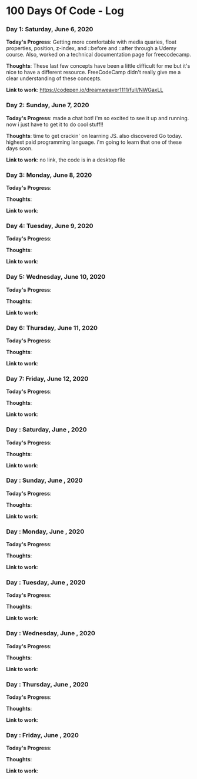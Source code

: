 # 100 Days Of Code - Log

### Day 1: Saturday, June 6, 2020

**Today's Progress**: Getting more comfortable with media quaries, float properties, position, z-index, and ::before and ::after through a Udemy course. Also, worked on a technical documentation page for freecodecamp.

**Thoughts**: These last few concepts have been a little difficult for me but it's nice to have a different resource. FreeCodeCamp didn't really give me a clear understanding of these concepts.

**Link to work**: https://codepen.io/dreamweaver1111/full/NWGaxLL



### Day 2: Sunday, June 7, 2020

**Today's Progress**: made a chat bot! i'm so excited to see it up and running. now i just have to get it to do cool stuff!! 

**Thoughts**: time to get crackin' on learning JS. also discovered Go today. highest paid programming language. i'm going to learn that one of these days soon.

**Link to work**: no link, the code is in a desktop file



### Day 3: Monday, June 8, 2020

**Today's Progress**: 

**Thoughts**: 

**Link to work**:



### Day 4: Tuesday, June 9, 2020

**Today's Progress**: 

**Thoughts**: 

**Link to work**: 



### Day 5: Wednesday, June 10, 2020

**Today's Progress**: 

**Thoughts**: 

**Link to work**:



### Day 6: Thursday, June 11, 2020

**Today's Progress**: 

**Thoughts**: 

**Link to work**: 



### Day 7: Friday, June 12, 2020

**Today's Progress**: 

**Thoughts**: 

**Link to work**:



### Day : Saturday, June , 2020

**Today's Progress**: 

**Thoughts**: 

**Link to work**: 



### Day : Sunday, June , 2020

**Today's Progress**: 

**Thoughts**: 

**Link to work**: 



### Day : Monday, June , 2020

**Today's Progress**: 

**Thoughts**: 

**Link to work**:



### Day : Tuesday, June , 2020

**Today's Progress**: 

**Thoughts**: 

**Link to work**: 



### Day : Wednesday, June , 2020

**Today's Progress**: 

**Thoughts**: 

**Link to work**:



### Day : Thursday, June , 2020

**Today's Progress**: 

**Thoughts**: 

**Link to work**: 



### Day : Friday, June , 2020

**Today's Progress**: 

**Thoughts**: 

**Link to work**:
